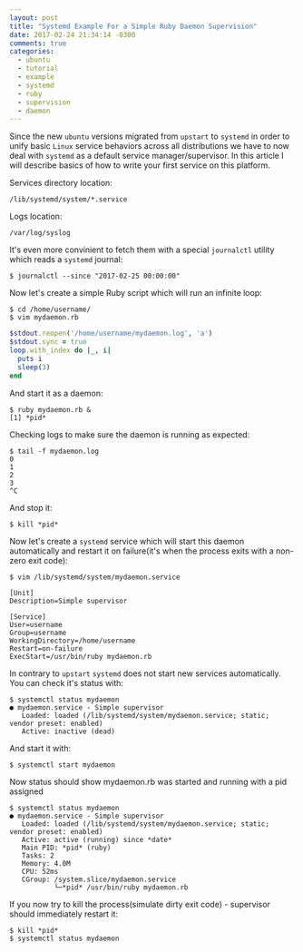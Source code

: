 ```yaml
---
layout: post
title: "Systemd Example For a Simple Ruby Daemon Supervision"
date: 2017-02-24 21:34:14 -0300
comments: true
categories: 
  - ubuntu
  - tutorial
  - example
  - systemd
  - ruby
  - supervision
  - daemon
---
```


Since the new `ubuntu` versions migrated from `upstart` to `systemd` in order to unify basic `Linux` service behaviors across all distributions we have to now deal with `systemd` as a default service manager/supervisor. In this article I will describe basics of how to write your first service on this platform.

<!-- more -->

Services directory location:

```
/lib/systemd/system/*.service
```

Logs location:

```
/var/log/syslog
```

It's even more convinient to fetch them with a special `journalctl` utility which reads a `systemd` journal:

```
$ journalctl --since "2017-02-25 00:00:00"
```

Now let's create a simple Ruby script which will run an infinite loop:

```
$ cd /home/username/
$ vim mydaemon.rb
```

``` ruby
$stdout.reopen('/home/username/mydaemon.log', 'a')
$stdout.sync = true
loop.with_index do |_, i|
  puts i
  sleep(3)
end
```

And start it as a daemon:

```
$ ruby mydaemon.rb &
[1] *pid*
```

Checking logs to make sure the daemon is running as expected:

```
$ tail -f mydaemon.log
0
1
2
3
^C
```

And stop it:

```
$ kill *pid*
```

Now let's create a `systemd` service which will start this daemon automatically and restart it on failure(it's when the process exits with a non-zero exit code):

```
$ vim /lib/systemd/system/mydaemon.service

[Unit]
Description=Simple supervisor

[Service]
User=username
Group=username
WorkingDirectory=/home/username
Restart=on-failure
ExecStart=/usr/bin/ruby mydaemon.rb
```

In contrary to `upstart` `systemd` does not start new services automatically. You can check it's status with:

```
$ systemctl status mydaemon
● mydaemon.service - Simple supervisor
   Loaded: loaded (/lib/systemd/system/mydaemon.service; static; vendor preset: enabled)
   Active: inactive (dead)
```

And start it with:

```
$ systemctl start mydaemon
```

Now status should show mydaemon.rb was started and running with a pid assigned

```
$ systemctl status mydaemon
● mydaemon.service - Simple supervisor
   Loaded: loaded (/lib/systemd/system/mydaemon.service; static; vendor preset: enabled)
   Active: active (running) since *date*
   Main PID: *pid* (ruby)
   Tasks: 2
   Memory: 4.0M
   CPU: 52ms
   CGroup: /system.slice/mydaemon.service
           └─*pid* /usr/bin/ruby mydaemon.rb
```

If you now try to kill the process(simulate dirty exit code) - supervisor should immediately restart it:

```
$ kill *pid* 
$ systemctl status mydaemon
```
